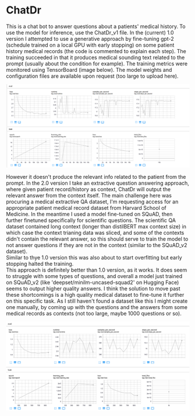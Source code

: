 # ChatDr
This is a chat bot to answer questions about a patients' medical history. To use the model for inference, use the ChatDr_v1 file.
In the (current) 1.0 version I attempted to use a generative approach by fine-tuning gpt-2 (schedule trained on a local GPU with early stopping) on some patient history medical records (the code is commented to explain each step). The training succeeded in that it produces medical sounding text related to the prompt (usually about the condition for example). The training metrics were monitored using TensorBoard (image below). The model weights and configuration files are available upon request (too large to upload here).

![Screenshot](TB_dashboard_ChatDr_v1.png "ChatDr_v1 Training Metrics")

However it doesn't produce the relevant info related to the patient from the prompt.
In the 2.0 version I take an extractive question answering approach, where given patient record/history as context, ChatDr will output the relevant answer from the context itself. The main challenge here was procuring a medical extractive QA dataset, I'm requesting access for an appropriate patient medical record dataset from Harvard School of Medicine.
In the meantime I used a model fine-tuned on SQuAD, then further finetuned specifically for scientific questions. The scientific QA dataset contained long context (longer than distilBERT max context size) in which case the context trianing data was sliced, and some of the contexts didn't contain the relevant answer, so this should serve to train the model to not answer questions if they are not in the context (similar to the SQuAD_v2 dataset).  
Similar to thye 1.0 version this was also about to start overfitting but early stopping halted the training.  
This approach is definitely better than 1.0 version, as it works. It does seem to struggle with some types of questions, and overall a model just trained on SQuAD_v2 (like 'deepset/minilm-uncased-squad2' on Hugging Face) seems to output higher quality answers.
I think the solution to move past these shortcomings is a high quality medical dataset to fine-tune it further on this specific task. As I still haven't found a dataset like this I might create one manually, by coming up with the questions and the answers from some medical records as contexts (not too large, maybe 1000 questions or so).

![Screenshot](TB_dashboard_ChatDr_v2.png  "ChatDr_v2 Training Metrics")

